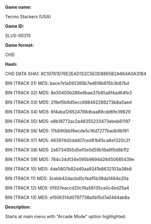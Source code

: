 **Game name:**

Tecmo Stackers (USA)

**Game ID:**

SLUS-00315

**Game format:**

CHD

**Hash:**

CHD DATA SHA1: 8C10761D76E2EAD152C5E0D8865B2A664A0A31B4

BIN (TRACK 01) MD5: bace7e1a593365b7ed618b615b3b87bd

BIN (TRACK 02) MD5: 8e30400b286e6bae37b85a8f4ad64fe3

BIN (TRACK 03) MD5: 2f9ef5b9d5ecc688462286273b8a0aed

BIN (TRACK 04) MD5: 6f4aba126524788dbaa89cdd6fe39629

BIN (TRACK 05) MD5: e8b19772ac2a48355233473ebeb81197

BIN (TRACK 06) MD5: 17b690bbf6ecde5c16d7277badb9b191

BIN (TRACK 07) MD5: 463974d2ddd07ced61b65ca8e1320c2f

BIN (TRACK 08) MD5: 2e6734955d5ef0e0d59b16a6f0d6b1f2

BIN (TRACK 09) MD5: 784c34d134e595b9894d28450685439e

BIN (TRACK 10) MD5: 4de5807b82d40aa9241b8632103a38b8

BIN (TRACK 11) MD5: 3cebb42dacbd0cfeaf5b38da1464e20a

BIN (TRACK 12) MD5: 0f937eaccd20c16a58135ca0c4bd25a4

BIN (TRACK 13) MD5: ef506314d0797738a0b15d7a0464ab8a

**Description:**

Starts at main menu with "Arcade Mode" option highlighted.